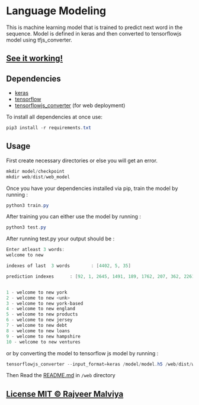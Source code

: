 ﻿# Language Modeling

This is machine learning model that is trained to predict next word in the sequence.
Model is defined in keras and then converted to tensorflowjs model using tfjs_converter.

## [See it working!](https://nxt-word.firebaseapp.com)

## Dependencies

- [keras](https://github.com/keras-team/keras)
- [tensorflow](https://www.tensorflow.org/)
- [tensorflowjs_converter](https://js.tensorflow.org/) (for web deployment)

To install all dependencies at once use:

```powershell
pip3 install -r requirements.txt
```

## Usage

First create necessary directories or else you will get an error.

```powershell
mkdir model/checkpoint
mkdir web/dist/web_model
```

Once you have your dependencies installed via pip, train the model by running :

```powershell
python3 train.py
```

After training you can either use the model by running :

```powershell
python3 test.py
```

After running test.py your output should be :

```powershell
Enter atleast 3 words:
welcome to new

indexes of last  3 words        : [4402, 5, 35]

prediction indexes      : [92, 1, 2645, 1491, 189, 1762, 207, 362, 2261, 1727]


1 - welcome to new york
2 - welcome to new <unk>
3 - welcome to new york-based
4 - welcome to new england
5 - welcome to new products
6 - welcome to new jersey
7 - welcome to new debt
8 - welcome to new loans
9 - welcome to new hampshire
10 - welcome to new ventures
```

or by converting the model to tensorflow js model by running :

```powershell
tensorflowjs_converter --input_format=keras /model/model.h5 /web/dist/web_model
```

Then Read the [README.md](https://github.com/rajveermalviya/language-modeling/blob/master/web/README.md) in `/web` directory

## [License MIT © Rajveer Malviya](https://github.com/rajveermalviya/language-modeling/blob/master/LICENSE.md)
